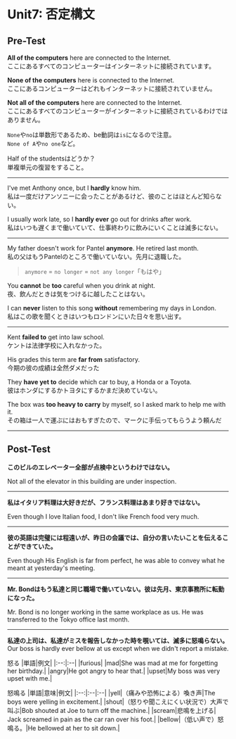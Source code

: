 # Unit7: 否定構文

## Pre-Test

**All of the computers** here are connected to the Internet.  
ここにあるすべてのコンピューターはインターネットに接続されています。

**None of the computers** here is connected to the Internet.  
ここにあるコンピューターはどれもインターネットに接続されていません。

**Not all of the computers** here are connected to the Internet.  
ここにあるすべてのコンピューターがインターネットに接続されているわけではありません。

`None`や`no`は単数形であるため、be動詞は`is`になるので注意。  
`None of A`や`no one`など。

Half of the studentsはどうか？  
単複単元の復習をすること。

---

I've met Anthony once, but I **hardly** know him.  
私は一度だけアンソニーに会ったことがあるけど、彼のことはほとんど知らない。

I usually work late, so I **hardly ever** go out for drinks after work.  
私はいつも遅くまで働いていて、仕事終わりに飲みにいくことは滅多にない。

---

My father doesn't work for Pantel **anymore**. He retired last month.  
私の父はもうPantelのところで働いていない。先月に退職した。

> `anymore` = `no longer` = `not any longer`「もはや」

You **cannot** be **too** careful when you drink at night.  
夜、飲んだときは気をつけるに越したことはない。

I can **never** listen to this song **without** remembering my days in London.  
私はこの歌を聞くときはいつもロンドンにいた日々を思い出す。

---

Kent **failed to** get into law school.  
ケントは法律学校に入れなかった。

His grades this term are **far from** satisfactory.  
今期の彼の成績は全然ダメだった

They **have yet to** decide which car to buy, a Honda or a Toyota.  
彼はホンダにするかトヨタにするかまだ決めていない。

The box was **too heavy to carry** by myself, so I asked mark to help me with it.  
その箱は一人で運ぶにはおもすぎたので、マークに手伝ってもらうよう頼んだ

---

## Post-Test

**このビルのエレベーター全部が点検中というわけではない。**

Not all of the elevator in this building are under inspection.

---

**私はイタリア料理は大好きだが、フランス料理はあまり好きではない。**

Even though I love Italian food, I don't like French food very much.

---

**彼の英語は完璧には程遠いが、昨日の会議では、自分の言いたいことを伝えることができていた。**

Even though His English is far from perfect, he was able to convey what he meant at yesterday's meeting.

---

**Mr. Bondはもう私達と同じ職場で働いていない。彼は先月、東京事務所に転勤になった。**

Mr. Bond is no longer working in the same workplace as us. He was transferred to the Tokyo office last month.

---

**私達の上司は、私達がミスを報告しなかった時を覗いては、滅多に怒鳴らない。**
Our boss is hardly ever bellow at us except when we didn't report a mistake.

怒る
|単語|例文|
|:--:|:--|
|furious|
|mad|She was mad at me for forgetting her birthday.|
|angry|He got angry to hear that.|
|upset|My boss was very upset with me.|

怒鳴る
|単語|意味|例文|
|:--:|:--|:--|
|yell|（痛みや恐怖による）喚き声|The boys were yelling in excitement.|
|shout|（怒りや聞こえにくい状況で）大声で叫ぶ|Bob shouted at Joe to turn off the machine.|
|scream|悲鳴を上げる| Jack screamed in pain as the car ran over his foot.|
|bellow|（低い声で）怒鳴る。|He bellowed at her to sit down.|
